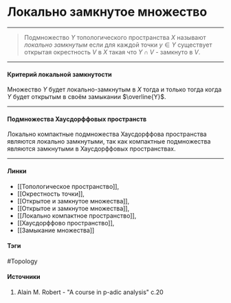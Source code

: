 # Локально замкнутое множество
***
>Подмножество $Y$ топологического пространства $X$ называют *локально замкнутым* если для каждой точки $y\in Y$ существует открытая окрестность $V$ в $X$ такая что $Y\cap V$ - замкнуто в $V$.
***
#### Критерий локальной замкнутости
Множество $Y$ будет локально-замкнутым в $X$ тогда и только тогда когда $Y$ будет открытым в своём замыкании $\overline{Y}$.
***
#### Подмножества Хаусдорффовых пространств
Локально компактные подмножества Хаусдорффова пространства являются локально замкнутыми, так как компактные подмножества являются замкнутыми в Хаусдорффовых пространствах.
***
#### Линки
- [[Топологическое пространство]],
- [[Окрестность точки]],
- [[Открытое и замкнутое множества]],
- [[Открытое и замкнутое множества]],
- [[Локально компактное пространство]],
- [[Хаусдорффово пространство]],
- [[Замыкание множества]]
#### Тэги
 #Topology 
#### Источники
1. Alain M. Robert - "A course in p-adic analysis" c.20